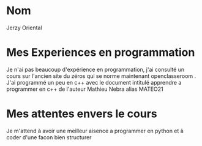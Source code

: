 # Nom
Jerzy Oriental
# Mes Experiences en programmation
Je n'ai pas beaucoup d'expérience en programmation, j'ai consulté
un cours sur l'ancien site du zéros qui se norme maintenant openclasseroom . J'ai programmé un peu en c++ avec le document intitulé
apprendre a programmer en c++ de l'auteur Mathieu Nebra alias MATEO21
# Mes attentes envers le cours
Je m'attend à avoir une meilleur aisence a programmer en python et à coder d'une facon bien structurer
